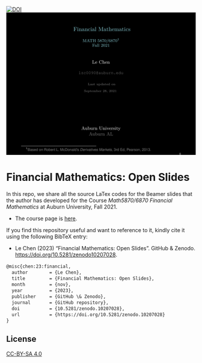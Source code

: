 [![DOI](https://zenodo.org/badge/DOI/10.5281/zenodo.10207028.svg)](https://doi.org/10.5281/zenodo.10207028)
![Cover](./media/Cover.png)

# Financial Mathematics: Open Slides

In this repo, we share all the source LaTex codes for the Beamer slides that the author has developed for the Course _Math5870/6870 Financial Mathematics_ at Auburn University, Fall 2021.

  * The course page is [here](http://webhome.auburn.edu/~lzc0090/teaching/2021_Fall_Math5870/).

If you find this repository useful and want to reference to it, kindly cite it using the following BibTeX entry: 

* Le Chen (2023) “Financial Mathematics: Open Slides”. GitHub & Zenodo. https://doi.org/10.5281/zenodo10207028.

```
@misc{chen:23:financial,
  author        = {Le Chen},
  title         = {Financial Mathematics: Open Slides},
  month         = {nov},
  year          = {2023},
  publisher     = {GitHub \& Zenodo},
  journal       = {GitHub repository},
  doi           = {10.5281/zenodo.10207028},
  url           = {https://doi.org/10.5281/zenodo.10207028}
}
```

## License

[CC-BY-SA 4.0](LICENSE)
